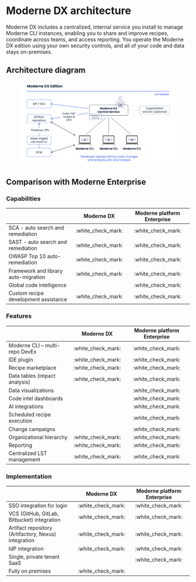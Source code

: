 # Moderne DX architecture

Moderne DX includes a centralized, internal service you install to manage Moderne CLI instances, enabling you to share and improve recipes, coordinate across teams, and access reporting. You operate the Moderne DX edition using your own security controls, and all of your code and data stays on-premises.

## Architecture diagram

<figure><img src="../../../.gitbook/assets/ModerneDX-Arch2.png" alt=""><figcaption></figcaption></figure>

## Comparison with Moderne Enterprise

### Capabilities

|                                      |      Moderne DX      | Moderne platform Enterprise |
| ------------------------------------ | :------------------: | :-------------------------: |
| SCA - auto search and remediation    | :white\_check\_mark: |     :white\_check\_mark:    |
| SAST - auto search and remediation   | :white\_check\_mark: |     :white\_check\_mark:    |
| OWASP Top 10 auto-remediation        | :white\_check\_mark: |     :white\_check\_mark:    |
| Framework and library auto-migration | :white\_check\_mark: |     :white\_check\_mark:    |
| Global code intelligence             |                      |     :white\_check\_mark:    |
| Custom recipe development assistance | :white\_check\_mark: |     :white\_check\_mark:    |

### Features

|                                |      Moderne DX      | Moderne platform Enterprise |
| ------------------------------ | :------------------: | :-------------------------: |
| Moderne CLI – multi-repo DevEx | :white\_check\_mark: |     :white\_check\_mark:    |
| IDE plugin                     | :white\_check\_mark: |     :white\_check\_mark:    |
| Recipe marketplace             | :white\_check\_mark: |     :white\_check\_mark:    |
| Data tables (impact analysis)  | :white\_check\_mark: |     :white\_check\_mark:    |
| Data visualizations            |                      |     :white\_check\_mark:    |
| Code intel dashboards          |                      |     :white\_check\_mark:    |
| AI integrations                |                      |     :white\_check\_mark:    |
| Scheduled recipe execution     |                      |     :white\_check\_mark:    |
| Change campaigns               |                      |     :white\_check\_mark:    |
| Organizational hierarchy       | :white\_check\_mark: |     :white\_check\_mark:    |
| Reporting                      | :white\_check\_mark: |     :white\_check\_mark:    |
| Centralized LST management     | :white\_check\_mark: |     :white\_check\_mark:    |

### Implementation

|                                                      |      Moderne DX      | Moderne platform Enterprise |
| ---------------------------------------------------- | :------------------: | :-------------------------: |
| SSO integration for login                            | :white\_check\_mark: |     :white\_check\_mark:    |
| VCS (GitHub, GitLab, Bitbucket) integration          | :white\_check\_mark: |     :white\_check\_mark:    |
| Artifact repository (Artifactory, Nexus) integration | :white\_check\_mark: |     :white\_check\_mark:    |
| IdP integration                                      | :white\_check\_mark: |     :white\_check\_mark:    |
| Single, private tenant SaaS                          |                      |     :white\_check\_mark:    |
| Fully on premises                                    | :white\_check\_mark: |                             |
